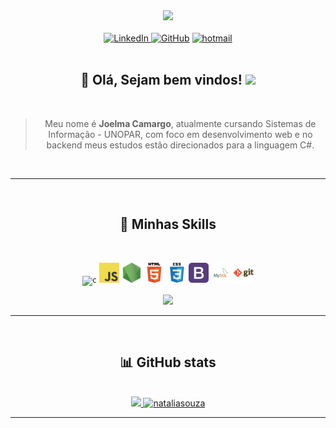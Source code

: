 
<div align="center">  

<div id="header">
<img src="https://media.giphy.com/media/M9gbBd9nbDrOTu1Mqx/giphy.gif" width="100"/>
</div>

<br>
<div id="badges">
<a href="https://www.linkedin.com/in/joelmavilela/">
  <img src="https://img.shields.io/badge/linkedin-%230A66C2.svg?style=plastic&logo=linkedin&logoColor=white" alt="LinkedIn"/>
</a>
<a href="https://github.com/joelmacamargo">
  <img src="https://img.shields.io/badge/github-%23181717.svg?style=plastic&logo=github&logoColor=white" alt="GitHub"/></a>
</a>
<a href="mailto:joelmavilela023@hotmail.com">
  <img img src="https://img.shields.io/badge/hotmail-blue.svg?style=plastic&logo=outlook&logoColor=white" alt="hotmail"/>
</a>
</div>

<div id="header"> 
<br>
  
  ## 💜 Olá, Sejam bem vindos! <img src="https://media.giphy.com/media/hvRJCLFzcasrR4ia7z/giphy.gif" width="35"/> 
  <br> 
  
> Meu nome é **Joelma Camargo**, atualmente cursando Sistemas de Informação -  UNOPAR, com foco em desenvolvimento web e no backend meus estudos estão direcionados para a linguagem C#. 
</div> <br>

---

<br>

## 🚀 Minhas Skills
<br>

<code><img height="32" 
        src="https://cdn.iconscout.com/icon/free/png-512/c-programming-569564.png" alt="c"/></code>
<code><img height="32" src="https://raw.githubusercontent.com/github/explore/80688e429a7d4ef2fca1e82350fe8e3517d3494d/topics/javascript/javascript.png" alt="Javascript"/></code>
<code><img height="32" src="https://raw.githubusercontent.com/github/explore/80688e429a7d4ef2fca1e82350fe8e3517d3494d/topics/nodejs/nodejs.png" alt="Nodejs"/></code>
<code><img height="32" src="https://raw.githubusercontent.com/github/explore/80688e429a7d4ef2fca1e82350fe8e3517d3494d/topics/html/html.png" alt="HTML5"/></code>
<code><img height="32" src="https://raw.githubusercontent.com/github/explore/80688e429a7d4ef2fca1e82350fe8e3517d3494d/topics/css/css.png" alt="CSS"/></code>
<code><img height="32" src="https://raw.githubusercontent.com/github/explore/80688e429a7d4ef2fca1e82350fe8e3517d3494d/topics/bootstrap/bootstrap.png" alt="Bootstrap"/></code>
<code><img height="32" src="https://raw.githubusercontent.com/github/explore/80688e429a7d4ef2fca1e82350fe8e3517d3494d/topics/mysql/mysql.png" alt="MySQL"/></code>
<code><img height="32" src="https://raw.githubusercontent.com/github/explore/80688e429a7d4ef2fca1e82350fe8e3517d3494d/topics/git/git.png" 
alt="MySQL"/></code>

<img src="https://media.giphy.com/media/L8K62iTDkzGX6/giphy.gif" width="500" />  

---

<br>

## :bar_chart: GitHub stats
<br>

<div align="center">
  <a href="https://github.com/joelmacamargo">
  <img height="180em" src="https://github-readme-stats.vercel.app/api?username=joelmacamargo&show_icons=true&count_private=true&theme=dark"/>
  <img height="180em" src="https://github-readme-stats.vercel.app/api/top-langs/?username=joelmacamargo&layout=compact&langs_count=10&show_icons=true&locale=en&theme=dark" alt="nataliasouza"/>
    
<br> 

</div>
    
</div>

------
